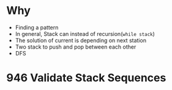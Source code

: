 # Why
* Finding a pattern
* In general, Stack can instead of recursion(`while stack`)
* The solution of current is depending on next station
* Two stack to push and pop between each other
* DFS


# 946 Validate Stack Sequences
